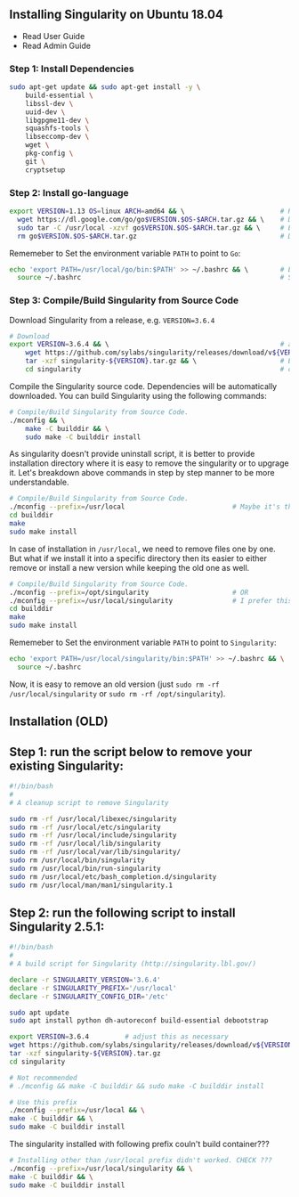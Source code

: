 ## Installing Singularity on Ubuntu 18.04

- Read User Guide
- Read Admin Guide

### Step 1: Install Dependencies

```bash
sudo apt-get update && sudo apt-get install -y \
    build-essential \
    libssl-dev \
    uuid-dev \
    libgpgme11-dev \
    squashfs-tools \
    libseccomp-dev \
    wget \
    pkg-config \
    git \
    cryptsetup
```

### Step 2: Install go-language

```bash
export VERSION=1.13 OS=linux ARCH=amd64 && \                        # Replace the values as needed
  wget https://dl.google.com/go/go$VERSION.$OS-$ARCH.tar.gz && \    # Downloads the required Go package
  sudo tar -C /usr/local -xzvf go$VERSION.$OS-$ARCH.tar.gz && \     # Extracts the archive
  rm go$VERSION.$OS-$ARCH.tar.gz                                    # Deletes the ``tar`` file
```

Rememeber to Set the environment variable `PATH` to point to `Go`:

```bash
echo 'export PATH=/usr/local/go/bin:$PATH' >> ~/.bashrc && \        # Export PATH to .bashrc
  source ~/.bashrc                                                  # Source .bashrc
```


### Step 3: Compile/Build Singularity from Source Code

Download Singularity from a release, e.g. `VERSION=3.6.4`

```bash
# Download
export VERSION=3.6.4 && \                                           # adjust this as necessary
    wget https://github.com/sylabs/singularity/releases/download/v${VERSION}/singularity-${VERSION}.tar.gz && \
    tar -xzf singularity-${VERSION}.tar.gz && \                     # Extract the tarball
    cd singularity                                                  # cd to the singularity directory
```

Compile the Singularity source code. Dependencies will be automatically downloaded. You can build Singularity using the following commands:

```bash
# Compile/Build Singularity from Source Code.
./mconfig && \
    make -C builddir && \
    sudo make -C builddir install
```

As singularity doesn't provide uninstall script, it is better to provide installation directory where it is easy to remove the singularity or to upgrage it.
Let's breakdown above commands in step by step manner to be more understandable.

```bash
# Compile/Build Singularity from Source Code.
./mconfig --prefix=/usr/local                           # Maybe it's the default already. But let's be sure.
cd builddir
make
sudo make install
```

In case of installation in `/usr/local`, we need to remove files one by one. But what if we install it into a specific directory then its easier to either remove or install a new version while keeping the old one as well.

```bash
# Compile/Build Singularity from Source Code.
./mconfig --prefix=/opt/singularity                     # OR
./mconfig --prefix=/usr/local/singularity               # I prefer this location.      
cd builddir
make
sudo make install
```

Rememeber to Set the environment variable `PATH` to point to `Singularity`:

```bash
echo 'export PATH=/usr/local/singularity/bin:$PATH' >> ~/.bashrc && \
  source ~/.bashrc
```

Now, it is easy to remove an old version (just `sudo rm -rf /usr/local/singularity` or `sudo rm -rf /opt/singularity`). 

## Installation (OLD)

## Step 1: run the script below to remove your existing Singularity:

```bash
#!/bin/bash
#
# A cleanup script to remove Singularity

sudo rm -rf /usr/local/libexec/singularity
sudo rm -rf /usr/local/etc/singularity
sudo rm -rf /usr/local/include/singularity
sudo rm -rf /usr/local/lib/singularity
sudo rm -rf /usr/local/var/lib/singularity/
sudo rm /usr/local/bin/singularity
sudo rm /usr/local/bin/run-singularity
sudo rm /usr/local/etc/bash_completion.d/singularity
sudo rm /usr/local/man/man1/singularity.1
```

## Step 2: run the following script to install Singularity 2.5.1:

```bash
#!/bin/bash
#
# A build script for Singularity (http://singularity.lbl.gov/)

declare -r SINGULARITY_VERSION='3.6.4'
declare -r SINGULARITY_PREFIX='/usr/local'
declare -r SINGULARITY_CONFIG_DIR='/etc'

sudo apt update
sudo apt install python dh-autoreconf build-essential debootstrap

export VERSION=3.6.4         # adjust this as necessary
wget https://github.com/sylabs/singularity/releases/download/v${VERSION}/singularity-${VERSION}.tar.gz
tar -xzf singularity-${VERSION}.tar.gz
cd singularity

# Not recommended
# ./mconfig && make -C builddir && sudo make -C builddir install  

# Use this prefix
./mconfig --prefix=/usr/local && \
make -C builddir && \
sudo make -C builddir install  
```

The singularity installed with following prefix couln't build container???

```bash
# Installing other than /usr/local prefix didn't worked. CHECK ???
./mconfig --prefix=/usr/local/singularity && \
make -C builddir && \
sudo make -C builddir install  
```

